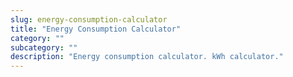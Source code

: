 ```yaml
---
slug: energy-consumption-calculator
title: "Energy Consumption Calculator"
category: ""
subcategory: ""
description: "Energy consumption calculator. kWh calculator."
---
```


